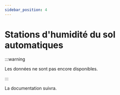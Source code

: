 ```yaml
---
sidebar_position: 4
---
```


# Stations d'humidité du sol automatiques

:::warning

Les données ne sont pas encore disponibles.

:::

La documentation suivra.
